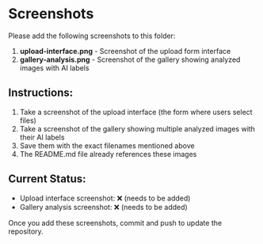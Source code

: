 # Screenshots

Please add the following screenshots to this folder:

1. **upload-interface.png** - Screenshot of the upload form interface
2. **gallery-analysis.png** - Screenshot of the gallery showing analyzed images with AI labels

## Instructions:
1. Take a screenshot of the upload interface (the form where users select files)
2. Take a screenshot of the gallery showing multiple analyzed images with their AI labels
3. Save them with the exact filenames mentioned above
4. The README.md file already references these images

## Current Status:
- Upload interface screenshot: ❌ (needs to be added)
- Gallery analysis screenshot: ❌ (needs to be added)

Once you add these screenshots, commit and push to update the repository.